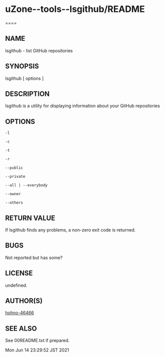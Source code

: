 # uZone--tools--lsgithub/README

====

## NAME

lsgithub - list GitHub repositories

## SYNOPSIS

lsgithub [ options ]

## DESCRIPTION

lsgithub is a utility for displaying information about your GitHub repositories

## OPTIONS

	-l
	
	-c
	
	-t
	
	-r
	
	--public
	
	--private
	
	--all | --everybody
	
	--owner
	
	--others

## RETURN VALUE

 If lsgithub finds any problems, a non-zero exit code is returned.
 
## BUGS

Not reported but has some?

## LICENSE

undefined.

## AUTHOR(S)

[hohno-46466](https://github.com/hohno-46466)

## SEE ALSO

See 00README.txt if prepared.

Mon Jun 14 23:29:52 JST 2021

